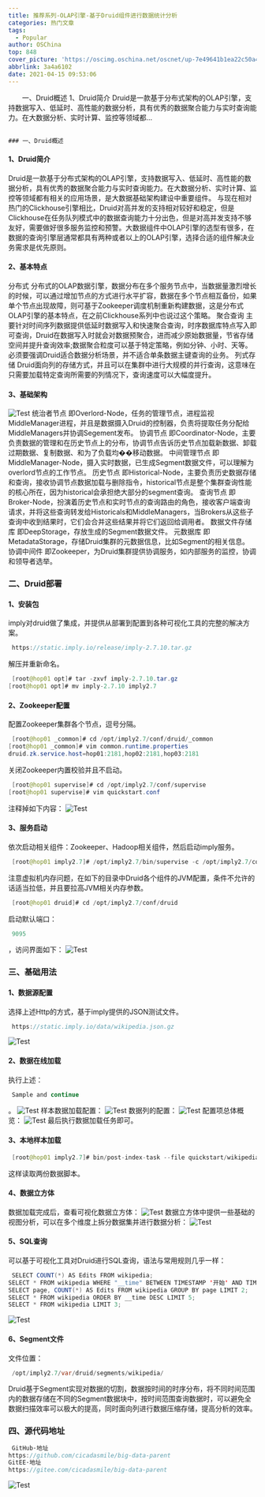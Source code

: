 ```yaml
---
title: 推荐系列-OLAP引擎-基于Druid组件进行数据统计分析
categories: 热门文章
tags:
  - Popular
author: OSChina
top: 848
cover_picture: 'https://oscimg.oschina.net/oscnet/up-7e49641b1ea22c50a4bf81ccda6c8703d94.png'
abbrlink: 3a4a6102
date: 2021-04-15 09:53:06
---
```


&emsp;&emsp;一、Druid概述 1、Druid简介 Druid是一款基于分布式架构的OLAP引擎，支持数据写入、低延时、高性能的数据分析，具有优秀的数据聚合能力与实时查询能力。在大数据分析、实时计算、监控等领域都...
<!-- more -->

                                                                                                                                                                                        ### 一、Druid概述 
#### 1、Druid简介 
Druid是一款基于分布式架构的OLAP引擎，支持数据写入、低延时、高性能的数据分析，具有优秀的数据聚合能力与实时查询能力。在大数据分析、实时计算、监控等领域都有相关的应用场景，是大数据基础架构建设中重要组件。 
与现在相对热门的Clickhouse引擎相比，Druid对高并发的支持相对较好和稳定，但是Clickhouse在任务队列模式中的数据查询能力十分出色，但是对高并发支持不够友好，需要做好很多服务监控和预警。大数据组件中OLAP引擎的选型有很多，在数据的查询引擎层通常都具有两种或者以上的OLAP引擎，选择合适的组件解决业务需求是优先原则。 
#### 2、基本特点 
分布式 
分布式的OLAP数据引擎，数据分布在多个服务节点中，当数据量激烈增长的时候，可以通过增加节点的方式进行水平扩容，数据在多个节点相互备份，如果单个节点出现故障，则可基于Zookeeper调度机制重新构建数据，这是分布式OLAP引擎的基本特点，在之前Clickhouse系列中也说过这个策略。 
聚合查询 
主要针对时间序列数据提供低延时数据写入和快速聚合查询，时序数据库特点写入即可查询，Druid在数据写入时就会对数据预聚合，进而减少原始数据量，节省存储空间并提升查询效率;数据聚合粒度可以基于特定策略，例如分钟、小时、天等。必须要强调Druid适合数据分析场景，并不适合单条数据主键查询的业务。 
列式存储 
Druid面向列的存储方式，并且可以在集群中进行大规模的并行查询，这意味在只需要加载特定查询所需要的列情况下，查询速度可以大幅度提升。 
#### 3、基础架构 
![Test](https://oscimg.oschina.net/oscnet/up-7e49641b1ea22c50a4bf81ccda6c8703d94.png  'OLAP引擎-基于Druid组件进行数据统计分析') 
统治者节点 
即Overlord-Node，任务的管理节点，进程监视MiddleManager进程，并且是数据摄入Druid的控制器，负责将提取任务分配给MiddleManagers并协调Segement发布。 
协调节点 
即Coordinator-Node，主要负责数据的管理和在历史节点上的分布，协调节点告诉历史节点加载新数据、卸载过期数据、复制数据、和为了负载均��移动数据。 
中间管理节点 
即MiddleManager-Node，摄入实时数据，已生成Segment数据文件，可以理解为overlord节点的工作节点。 
历史节点 
即Historical-Node，主要负责历史数据存储和查询，接收协调节点数据加载与删除指令，historical节点是整个集群查询性能的核心所在，因为historical会承担绝大部分的segment查询。 
查询节点 
即Broker-Node，扮演着历史节点和实时节点的查询路由的角色，接收客户端查询请求，并将这些查询转发给Historicals和MiddleManagers，当Brokers从这些子查询中收到结果时，它们会合并这些结果并将它们返回给调用者。 
数据文件存储库 
即DeepStorage，存放生成的Segment数据文件。 
元数据库 
即MetadataStorage，存储Druid集群的元数据信息，比如Segment的相关信息。 
协调中间件 
即Zookeeper，为Druid集群提供协调服务，如内部服务的监控，协调和领导者选举。 
### 二、Druid部署 
#### 1、安装包 
imply对druid做了集成，并提供从部署到配置到各种可视化工具的完整的解决方案。 
 
 ```java 
  https://static.imply.io/release/imply-2.7.10.tar.gz

  ``` 
  
解压并重新命名。 
 
 ```java 
  [root@hop01 opt]# tar -zxvf imply-2.7.10.tar.gz
[root@hop01 opt]# mv imply-2.7.10 imply2.7

  ``` 
  
#### 2、Zookeeper配置 
配置Zookeeper集群各个节点，逗号分隔。 
 
 ```java 
  [root@hop01 _common]# cd /opt/imply2.7/conf/druid/_common
[root@hop01 _common]# vim common.runtime.properties 
druid.zk.service.host=hop01:2181,hop02:2181,hop03:2181

  ``` 
  
关闭Zookeeper内置校验并且不启动。 
 
 ```java 
  [root@hop01 supervise]# cd /opt/imply2.7/conf/supervise
[root@hop01 supervise]# vim quickstart.conf

  ``` 
  
注释掉如下内容： 
![Test](https://oscimg.oschina.net/oscnet/up-7e49641b1ea22c50a4bf81ccda6c8703d94.png  'OLAP引擎-基于Druid组件进行数据统计分析') 
#### 3、服务启动 
依次启动相关组件：Zookeeper、Hadoop相关组件，然后启动imply服务。 
 
 ```java 
  [root@hop01 imply2.7]# /opt/imply2.7/bin/supervise -c /opt/imply2.7/conf/supervise/quickstart.conf

  ``` 
  
注意虚拟机内存问题，在如下的目录中Druid各个组件的JVM配置，条件不允许的话适当拉低，并且要拉高JVM相关内存参数。 
 
 ```java 
  [root@hop01 druid]# cd /opt/imply2.7/conf/druid

  ``` 
  
启动默认端口： 
 ```java 
  9095
  ``` 
 ，访问界面如下： 
![Test](https://oscimg.oschina.net/oscnet/up-7e49641b1ea22c50a4bf81ccda6c8703d94.png  'OLAP引擎-基于Druid组件进行数据统计分析') 
### 三、基础用法 
#### 1、数据源配置 
选择上述Http的方式，基于imply提供的JSON测试文件。 
 
 ```java 
  https://static.imply.io/data/wikipedia.json.gz

  ``` 
  
![Test](https://oscimg.oschina.net/oscnet/up-7e49641b1ea22c50a4bf81ccda6c8703d94.png  'OLAP引擎-基于Druid组件进行数据统计分析') 
#### 2、数据在线加载 
执行上述： 
 ```java 
  Sample and continue
  ``` 
 。 
![Test](https://oscimg.oschina.net/oscnet/up-7e49641b1ea22c50a4bf81ccda6c8703d94.png  'OLAP引擎-基于Druid组件进行数据统计分析') 
样本数据加载配置： 
![Test](https://oscimg.oschina.net/oscnet/up-7e49641b1ea22c50a4bf81ccda6c8703d94.png  'OLAP引擎-基于Druid组件进行数据统计分析') 
数据列的配置： 
![Test](https://oscimg.oschina.net/oscnet/up-7e49641b1ea22c50a4bf81ccda6c8703d94.png  'OLAP引擎-基于Druid组件进行数据统计分析') 
配置项总体概览： 
![Test](https://oscimg.oschina.net/oscnet/up-7e49641b1ea22c50a4bf81ccda6c8703d94.png  'OLAP引擎-基于Druid组件进行数据统计分析') 
最后执行数据加载任务即可。 
#### 3、本地样本加载 
 
 ```java 
  [root@hop01 imply2.7]# bin/post-index-task --file quickstart/wikipedia-index.json

  ``` 
  
这样读取两份数据脚本。 
#### 4、数据立方体 
数据加载完成后，查看可视化数据立方体： 
![Test](https://oscimg.oschina.net/oscnet/up-7e49641b1ea22c50a4bf81ccda6c8703d94.png  'OLAP引擎-基于Druid组件进行数据统计分析') 
数据立方体中提供一些基础的视图分析，可以在多个维度上拆分数据集并进行数据分析： 
![Test](https://oscimg.oschina.net/oscnet/up-7e49641b1ea22c50a4bf81ccda6c8703d94.png  'OLAP引擎-基于Druid组件进行数据统计分析') 
#### 5、SQL查询 
可以基于可视化工具对Druid进行SQL查询，语法与常用规则几乎一样： 
 
 ```java 
  SELECT COUNT(*) AS Edits FROM wikipedia;
SELECT * FROM wikipedia WHERE "__time" BETWEEN TIMESTAMP '开始' AND TIMESTAMP '结束';
SELECT page, COUNT(*) AS Edits FROM wikipedia GROUP BY page LIMIT 2;
SELECT * FROM wikipedia ORDER BY __time DESC LIMIT 5;
SELECT * FROM wikipedia LIMIT 3;

  ``` 
  
![Test](https://oscimg.oschina.net/oscnet/up-7e49641b1ea22c50a4bf81ccda6c8703d94.png  'OLAP引擎-基于Druid组件进行数据统计分析') 
#### 6、Segment文件 
文件位置： 
 
 ```java 
  /opt/imply2.7/var/druid/segments/wikipedia/

  ``` 
  
Druid基于Segment实现对数据的切割，数据按时间的时序分布，将不同时间范围内的数据存储在不同的Segment数据块中，按时间范围查询数据时，可以避免全数据扫描效率可以极大的提高，同时面向列进行数据压缩存储，提高分析的效率。 
### 四、源代码地址 
 
 ```java 
  GitHub·地址
https://github.com/cicadasmile/big-data-parent
GitEE·地址
https://gitee.com/cicadasmile/big-data-parent

  ``` 
  
![Test](https://oscimg.oschina.net/oscnet/up-7e49641b1ea22c50a4bf81ccda6c8703d94.png  'OLAP引擎-基于Druid组件进行数据统计分析')
                                        